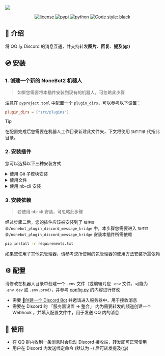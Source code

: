 ![](https://socialify.git.ci/xxtg666/nonebot-plugin-discord-message-bridge/image?description=1&forks=1&issues=1&language=1&logo=https://raw.githubusercontent.com/xxtg666/nonebot-plugin-discord-message-bridge/master/docs/nbp_logo.png&name=1&owner=1&pulls=1&stargazers=1&theme=Light)

<div align="center">

<a href="./LICENSE">
    <img src="https://img.shields.io/github/license/xxtg666/nonebot-plugin-discord-message-bridge.svg?style=for-the-badge" alt="license">
</a>

<a href="https://pypi.python.org/pypi/nonebot-plugin-discord-message-bridge">
    <img src="https://img.shields.io/pypi/v/nonebot-plugin-discord-message-bridge.svg?style=for-the-badge" alt="pypi">
</a>

<img src="https://img.shields.io/badge/python-3.10+-blue.svg?style=for-the-badge" alt="python">

<a href="https://github.com/psf/black">
    <img src="https://img.shields.io/badge/code%20style-black-000000.svg?style=for-the-badge" alt="Code style: black">
</a>

</div>

## 📖 介绍

将 QQ 与 Discord 的消息互通，并支持转发**图片**、**回复**、**提及(@)**

## 💿 安装

### 1. 创建一个新的 NoneBot2 机器人

> 如果您需要将本插件安装到现有的机器人，可忽略此步骤

注意在 `pyproject.toml` 中配置一个 `plugin_dirs`，可以参考以下设置：

```toml
plugin_dirs = ["src/plugins"]
```

> [!TIP]
> 在配置完成后您需要在机器人工作目录新建此文件夹，下文将使用 `插件目录` 代指此目录。

### 2. 安装插件

您可以选择以下三种安装方式

<details>
<summary>使用 Git 子模块安装</summary>

> 此方法需要您能够使用 git 并已经在机器人目录下初始化 git 仓库

请将以下指令的 `src/plugins/` 替换为您的插件目录

```bash
git submodule add https://github.com/xxtg666/nonebot-plugin-discord-message-bridge src/plugins/nonebot_plugin_discord_message_bridge
git submodule update --init --recursive
```

</details>


<details>
<summary>使用文件</summary>

1. [下载本仓库](https://github.com/xxtg666/nonebot-plugin-discord-message-bridge/archive/refs/heads/main.zip)
2. 将 `nonebot-plugin-discord-message-bridge-main` 文件夹解压到插件目录，并重命名为 `nonebot_plugin_discord_message_bridge`

</details>


<details>
<summary>使用 nb-cli 安装</summary>

在 nonebot2 项目的根目录下打开命令行, 输入以下指令即可安装

```bash
nb plugin install nonebot-plugin-discord-message-bridge
```

</details>

### 3. 安装依赖

> 若使用 nb-cli 安装，可忽略此步骤

经过步骤二后，您的插件应该被安装到了 `插件目录/nonebot_plugin_discord_message_bridge` 中，本步骤您需要进入 `插件目录/nonebot_plugin_discord_message_bridge` 安装本插件所需依赖

```bash
pip install -r requirements.txt
```

如果您使用了其他包管理器，请参考您所使用的包管理器的使用方法安装所需依赖

## ⚙️ 配置

请修改在机器人目录中创建一个 `.env` 文件（或编辑对应 `.env` 文件，可能为 `.env.dev` 或 `.env.prod`），并参考 [config.py](https://github.com/xxtg666/nonebot-plugin-discord-message-bridge/blob/main/config.py) 的内容进行修改

- 需要 [🔗创建一个 Discord Bot](https://discord.com/developers/applications) 并邀请进入服务器中，用于接收消息
- 需要在 Discord 的 「服务器设置 → 整合」 内为需要转发的频道创建一个 Webhook ，并填入配置文件中，用于发送 QQ 内的消息


## 🎉 使用

- 在 QQ 群内收到一条消息时会启动 Discord 接收端，转发即可正常使用
- 用户在 Discord 内发送绑定命令 (默认为 `~`) 后可转发提及(@)
